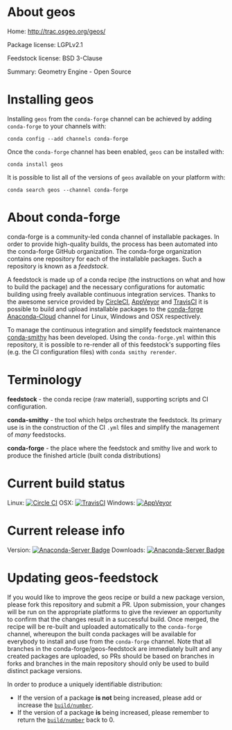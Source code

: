 About geos
==========

Home: http://trac.osgeo.org/geos/

Package license: LGPLv2.1

Feedstock license: BSD 3-Clause

Summary: Geometry Engine - Open Source



Installing geos
===============

Installing `geos` from the `conda-forge` channel can be achieved by adding `conda-forge` to your channels with:

```
conda config --add channels conda-forge
```

Once the `conda-forge` channel has been enabled, `geos` can be installed with:

```
conda install geos
```

It is possible to list all of the versions of `geos` available on your platform with:

```
conda search geos --channel conda-forge
```



About conda-forge
=================

conda-forge is a community-led conda channel of installable packages.
In order to provide high-quality builds, the process has been automated into the
conda-forge GitHub organization. The conda-forge organization contains one repository
for each of the installable packages. Such a repository is known as a *feedstock*.

A feedstock is made up of a conda recipe (the instructions on what and how to build
the package) and the necessary configurations for automatic building using freely
available continuous integration services. Thanks to the awesome service provided by
[CircleCI](https://circleci.com/), [AppVeyor](http://www.appveyor.com/)
and [TravisCI](https://travis-ci.org/) it is possible to build and upload installable
packages to the [conda-forge](https://anaconda.org/conda-forge)
[Anaconda-Cloud](http://docs.anaconda.org/) channel for Linux, Windows and OSX respectively.

To manage the continuous integration and simplify feedstock maintenance
[conda-smithy](http://github.com/conda-forge/conda-smithy) has been developed.
Using the ``conda-forge.yml`` within this repository, it is possible to re-render all of
this feedstock's supporting files (e.g. the CI configuration files) with ``conda smithy rerender``.


Terminology
===========

**feedstock** - the conda recipe (raw material), supporting scripts and CI configuration.

**conda-smithy** - the tool which helps orchestrate the feedstock.
                   Its primary use is in the construction of the CI ``.yml`` files
                   and simplify the management of *many* feedstocks.

**conda-forge** - the place where the feedstock and smithy live and work to
                  produce the finished article (built conda distributions)

Current build status
====================

Linux: [![Circle CI](https://circleci.com/gh/conda-forge/geos-feedstock.svg?style=shield)](https://circleci.com/gh/conda-forge/geos-feedstock)
OSX: [![TravisCI](https://travis-ci.org/conda-forge/geos-feedstock.svg?branch=master)](https://travis-ci.org/conda-forge/geos-feedstock)
Windows: [![AppVeyor](https://ci.appveyor.com/api/projects/status/github/conda-forge/geos-feedstock?svg=True)](https://ci.appveyor.com/project/conda-forge/geos-feedstock/branch/master)

Current release info
====================
Version: [![Anaconda-Server Badge](https://anaconda.org/conda-forge/geos/badges/version.svg)](https://anaconda.org/conda-forge/geos)
Downloads: [![Anaconda-Server Badge](https://anaconda.org/conda-forge/geos/badges/downloads.svg)](https://anaconda.org/conda-forge/geos)


Updating geos-feedstock
=======================

If you would like to improve the geos recipe or build a new
package version, please fork this repository and submit a PR. Upon submission,
your changes will be run on the appropriate platforms to give the reviewer an
opportunity to confirm that the changes result in a successful build. Once
merged, the recipe will be re-built and uploaded automatically to the
`conda-forge` channel, whereupon the built conda packages will be available for
everybody to install and use from the `conda-forge` channel.
Note that all branches in the conda-forge/geos-feedstock are
immediately built and any created packages are uploaded, so PRs should be based
on branches in forks and branches in the main repository should only be used to
build distinct package versions.

In order to produce a uniquely identifiable distribution:
 * If the version of a package **is not** being increased, please add or increase
   the [``build/number``](http://conda.pydata.org/docs/building/meta-yaml.html#build-number-and-string).
 * If the version of a package **is** being increased, please remember to return
   the [``build/number``](http://conda.pydata.org/docs/building/meta-yaml.html#build-number-and-string)
   back to 0.

